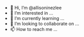- 👋 Hi, I’m @allisoninezlee
- 👀 I’m interested in ...
- 🌱 I’m currently learning ...
- 💞️ I’m looking to collaborate on ...
- 📫 How to reach me ...

<!---
allisoninezlee/allisoninezlee is a ✨ special ✨ repository because its `README.md` (this file) appears on your GitHub profile.
You can click the Preview link to take a look at your changes.
--->

